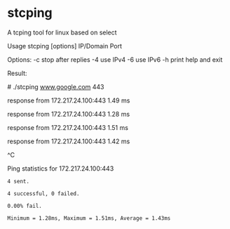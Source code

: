 # stcping
A tcping tool for linux based on select



Usage
  stcping [options] IP/Domain Port

Options:
  -c <count>	stop after <count> replies
  -4		use IPv4
  -6		use IPv6
  -h		print help and exit


Result:

\# ./stcping www.google.com 443

response from 172.217.24.100:443 1.49 ms
	
response from 172.217.24.100:443 1.28 ms
	
response from 172.217.24.100:443 1.51 ms
	
response from 172.217.24.100:443 1.42 ms
	
^C
	
Ping statistics for 172.217.24.100:443
	
	4 sent.
	
	4 successful, 0 failed.
	
	0.00% fail.
	
	Minimum = 1.28ms, Maximum = 1.51ms, Average = 1.43ms

